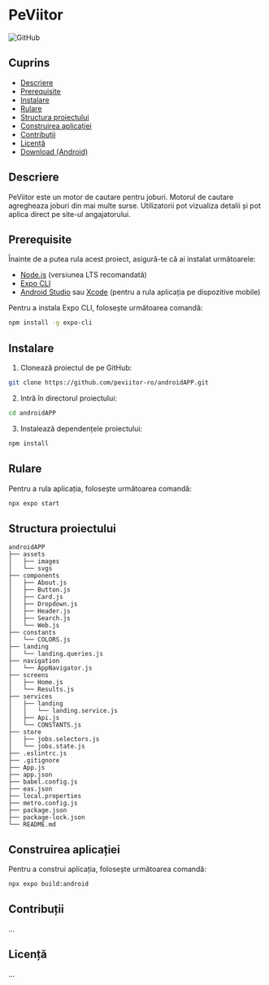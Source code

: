 # PeViitor

![GitHub](https://img.shields.io/github/license/peviitor/peviitor)

## Cuprins

- [Descriere](#descriere)
- [Prerequisite](#prerequisite)
- [Instalare](#instalare)
- [Rulare](#rulare)
- [Structura proiectului](#structura-proiectului)
- [Construirea aplicației](#construirea-aplicației)
- [Contribuții](#contribuții)
- [Licență](#licență)
- [Download (Android)](https://expo.dev/artifacts/eas/kPcnUzuySxqBPGQefupQAk.apk)

## Descriere

PeViitor este un motor de cautare pentru joburi. Motorul de cautare agregheaza joburi din mai multe surse. Utilizatorii pot vizualiza detalii și pot aplica direct pe site-ul angajatorului.

## Prerequisite

Înainte de a putea rula acest proiect, asigură-te că ai instalat următoarele:

- [Node.js](https://nodejs.org/) (versiunea LTS recomandată)
- [Expo CLI](https://docs.expo.dev/get-started/installation/)
- [Android Studio](https://developer.android.com/studio) sau [Xcode](https://developer.apple.com/xcode/) (pentru a rula aplicația pe dispozitive mobile)

Pentru a instala Expo CLI, folosește următoarea comandă:

```sh
npm install -g expo-cli
```

## Instalare

1. Clonează proiectul de pe GitHub:

```sh
git clone https://github.com/peviitor-ro/androidAPP.git
```

2. Intră în directorul proiectului:

```sh
cd androidAPP
```

3. Instalează dependențele proiectului:

```sh
npm install
```

## Rulare

Pentru a rula aplicația, folosește următoarea comandă:

```sh
npx expo start
```

## Structura proiectului

```
androidAPP
├── assets
│   ├── images
│   └── svgs
├── components
│   ├── About.js
│   ├── Button.js
│   ├── Card.js
│   ├── Dropdown.js
│   ├── Header.js
│   ├── Search.js
│   └── Web.js
├── constants
│   └── COLORS.js
├── landing
│   └── landing.queries.js
├── navigation
│   └── AppNavigator.js
├── screens
│   ├── Home.js
│   └── Results.js
├── services
│   ├── landing
│   │   └── landing.service.js
│   ├── Api.js
│   └── CONSTANTS.js
├── store
│   ├── jobs.selectors.js
│   └── jobs.state.js
├── .eslintrc.js
├── .gitignore
├── App.js
├── app.json
├── babel.config.js
├── eas.json
├── local.properties
├── metro.config.js
├── package.json
├── package-lock.json
└── README.md
```

## Construirea aplicației

Pentru a construi aplicația, folosește următoarea comandă:

```sh
npx expo build:android
```

## Contribuții

...

## Licență

...
